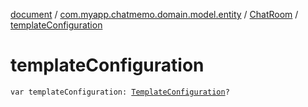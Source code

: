 [document](../../index.md) / [com.myapp.chatmemo.domain.model.entity](../index.md) / [ChatRoom](index.md) / [templateConfiguration](./template-configuration.md)

# templateConfiguration

`var templateConfiguration: `[`TemplateConfiguration`](../../com.myapp.chatmemo.domain.model.value/-template-configuration/index.md)`?`